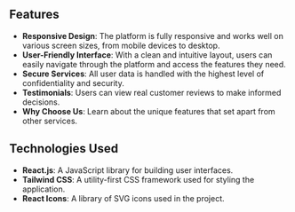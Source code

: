## Features

- **Responsive Design**: The platform is fully responsive and works well on various screen sizes, from mobile devices to desktop.
- **User-Friendly Interface**: With a clean and intuitive layout, users can easily navigate through the platform and access the features they need.
- **Secure Services**: All user data is handled with the highest level of confidentiality and security.
- **Testimonials**: Users can view real customer reviews to make informed decisions.
- **Why Choose Us**: Learn about the unique features that set apart from other services.

## Technologies Used

- **React.js**: A JavaScript library for building user interfaces.
- **Tailwind CSS**: A utility-first CSS framework used for styling the application.
- **React Icons**: A library of SVG icons used in the project.
